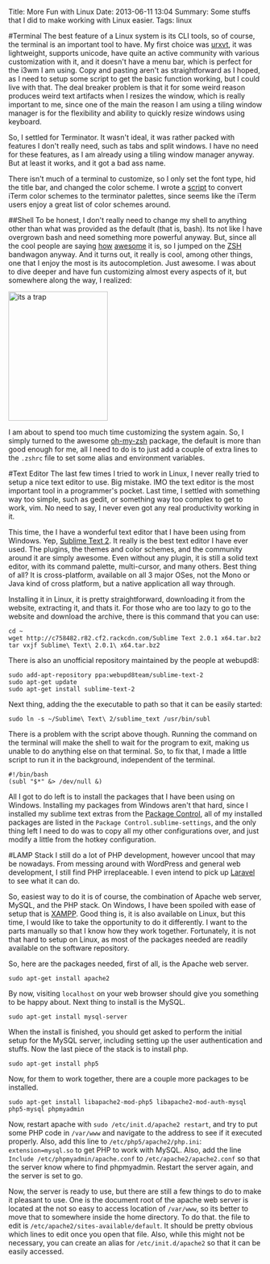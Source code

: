 Title: More Fun with Linux
Date: 2013-06-11 13:04
Summary: Some stuffs that I did to make working with Linux easier.
Tags: linux

#Terminal
The best feature of a Linux system is its CLI tools, so of course, the terminal is an important tool to have. My first choice was [urxvt][l3], it was lightweight, supports unicode, have quite an active community with various customization with it, and it doesn't have a menu bar, which is perfect for the i3wm I am using. Copy and pasting aren't as straightforward as I hoped, as I need to setup some script to get the basic function working, but I could live with that. The deal breaker problem is that it for some weird reason produces weird text artifacts when I resizes the window, which is really important to me, since one of the main the reason I am using a tiling window manager is for the flexibility and ability to quickly resize windows using keyboard.

So, I settled for Terminator. It wasn't ideal, it was rather packed with features I don't really need, such as tabs and split windows. I have no need for these features, as I am already using a tiling window manager anyway. But at least it works, and it got a bad ass name.

There isn't much of a terminal to customize, so I only set the font type, hid the title bar, and changed the color scheme. I wrote a [script][l4] to convert iTerm color schemes to the terminator palettes, since seems like the iTerm users enjoy a great list of color schemes around.

##Shell
To be honest, I don't really need to change my shell to anything other than what was provided as the default (that is, bash). Its not like I have overgrown bash and need something more powerful anyway. But, since all the cool people are saying [how][l6] [awesome][l7] it is, so I jumped on the [ZSH][l5] bandwagon anyway. And it turns out, it really is cool, among other things, one that I enjoy the most is its autocompletion. Just awesome. I was about to dive deeper and have fun customizing almost every aspects of it, but somewhere along the way, I realized:

<a href="http://www.flickr.com/photos/hendra2392/9014788639/" title="its a trap by p.hdra, on Flickr"><img src="http://farm9.staticflickr.com/8275/9014788639_93815e99c4_o.jpg" width="197" height="256" alt="its a trap"></a>

I am about to spend too much time customizing the system again. So, I simply turned to the awesome [oh-my-zsh][l8] package, the default is more than good enough for me, all I need to do is to just add a couple of extra lines to the `.zshrc` file to set some alias and environment variables.


#Text Editor
The last few times I tried to work in Linux, I never really tried to setup a nice text editor to use. Big mistake. IMO the text editor is the most important tool in a programmer's pocket. Last time, I settled with something way too simple, such as gedit, or something way too complex to get to work, vim. No need to say, I never even got any real productivity working in it.

This time, the I have a wonderful text editor that I have been using from Windows. Yep, [Sublime Text 2][l9]. It really is the best text editor I have ever used. The plugins, the themes and color schemes, and the community around it are simply awesome. Even without any plugin, it is still a solid text editor, with its command palette, multi-cursor, and many others. Best thing of all? It is cross-platform, available on all 3 major OSes, not the Mono or Java kind of cross platform, but a native application all way through.

Installing it in Linux, it is pretty straightforward, downloading it from the website, extracting it, and thats it. For those who are too lazy to go to the website and download the archive, there is this command that you can use:

    cd ~
    wget http://c758482.r82.cf2.rackcdn.com/Sublime Text 2.0.1 x64.tar.bz2
    tar vxjf Sublime\ Text\ 2.0.1\ x64.tar.bz2

There is also an unofficial repository maintained by the people at webupd8:

    sudo add-apt-repository ppa:webupd8team/sublime-text-2
    sudo apt-get update
    sudo apt-get install sublime-text-2

Next thing, adding the the executable to path so that it can be easily started:

    sudo ln -s ~/Sublime\ Text\ 2/sublime_text /usr/bin/subl

There is a problem with the script above though. Running the command on the terminal will make the shell to wait for the program to exit, making us unable to do anything else on that terminal. So, to fix that, I made a little script to run it in the background, independent of the terminal.

    #!/bin/bash
    (subl "$*" &> /dev/null &)

All I got to do left is to install the packages that I have been using on Windows. Installing my packages from Windows aren't that hard, since I installed my sublime text extras from the [Package Control][l10], all of my installed packages are listed in the `Package Control.sublime-settings`, and the only thing left I need to do was to copy all my other configurations over, and just modify a little from the hotkey configuration.


#LAMP Stack
I still do a lot of PHP development, however uncool that may be nowadays. From messing around with WordPress and general web development, I still find PHP irreplaceable. I even intend to pick up [Laravel][l1] to see what it can do.

So, easiest way to do it is of course, the combination of Apache web server, MySQL, and the PHP stack. On Windows, I have been spoiled with ease of setup that is [XAMPP][l2]. Good thing is, it is also available on Linux, but this time, I would like to take the opportunity to do it differently. I want to the parts manually so that I know how they work together. Fortunately, it is not that hard to setup on Linux, as most of the packages needed are readily available on the software repository.

So, here are the packages needed, first of all, is the Apache web server.

    sudo apt-get install apache2

By now, visiting `localhost` on your web browser should give you something to be happy about. Next thing to install is the MySQL.

    sudo apt-get install mysql-server

When the install is finished, you should get asked to perform the initial setup for the MySQL server, including setting up the user authentication and stuffs. Now the last piece of the stack is to install php.

    sudo apt-get install php5

Now, for them to work together, there are a couple more packages to be installed.

    sudo apt-get install libapache2-mod-php5 libapache2-mod-auth-mysql php5-mysql phpmyadmin

Now, restart apache with `sudo /etc/init.d/apache2 restart`, and try to put some PHP code in `/var/www` and navigate to the address to see if it executed properly. Also, add this line to `/etc/php5/apache2/php.ini`: `extension=mysql.so` to get PHP to work with MySQL. Also, add the line `Include /etc/phpmyadmin/apache.conf` to `/etc/apache2/apache2.conf` so that the server know where to find phpmyadmin. Restart the server again, and the server is set to go.

Now, the server is ready to use, but there are still a few things to do to make it pleasant to use. One is the document root of the apache web server is located at the not so easy to access location of `/var/www`, so its better to move that to somewhere inside the home directory. To do that. the file to edit is `/etc/apache2/sites-available/default`. It should be pretty obvious which lines to edit once you open that file. Also, while this might not be necessary, you can create an alias for `/etc/init.d/apache2` so that it can be easily accessed.



[l1]: http://laravel.com/
[l2]: http://sourceforge.net/projects/xampp/
[l3]: http://software.schmorp.de/pkg/rxvt-unicode.html
[l4]: https://github.com/hdra/itermcolors2terminator
[l5]: http://www.zsh.org/
[l6]: http://fendrich.se/blog/2012/09/28/no/
[l7]: http://mikegrouchy.com/blog/2012/01/zsh-is-your-friend.html
[l8]: https://github.com/robbyrussell/oh-my-zsh
[l9]: http://www.sublimetext.com/
[l10]: http://wbond.net/sublime_packages/package_control